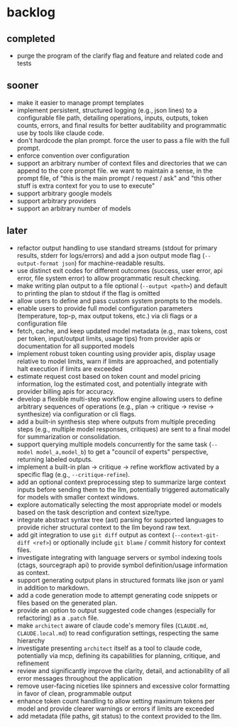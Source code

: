 # backlog

## completed

* purge the program of the clarify flag and feature and related code and tests

## sooner

* make it easier to manage prompt templates
* implement persistent, structured logging (e.g., json lines) to a configurable file path, detailing operations, inputs, outputs, token counts, errors, and final results for better auditability and programmatic use by tools like claude code.
* don't hardcode the plan prompt. force the user to pass a file with the full prompt.
* enforce convention over configuration
* support an arbitrary number of context files and directories that we can append to the core prompt file. we want to maintain a sense, in the prompt file, of "this is the main prompt / request / ask" and "this other stuff is extra context for you to use to execute"
* support arbitrary google models
* support arbitrary providers
* support an arbitrary number of models
## later

* refactor output handling to use standard streams (stdout for primary results, stderr for logs/errors) and add a json output mode flag (`--output-format json`) for machine-readable results.
* use distinct exit codes for different outcomes (success, user error, api error, file system error) to allow programmatic result checking.
* make writing plan output to a file optional (`--output <path>`) and default to printing the plan to stdout if the flag is omitted
* allow users to define and pass custom system prompts to the models.
* enable users to provide full model configuration parameters (temperature, top-p, max output tokens, etc.) via cli flags or a configuration file
* fetch, cache, and keep updated model metadata (e.g., max tokens, cost per token, input/output limits, usage tips) from provider apis or documentation for all supported models
* implement robust token counting using provider apis, display usage relative to model limits, warn if limits are approached, and potentially halt execution if limits are exceeded
* estimate request cost based on token count and model pricing information, log the estimated cost, and potentially integrate with provider billing apis for accuracy.
* develop a flexible multi-step workflow engine allowing users to define arbitrary sequences of operations (e.g., plan -> critique -> revise -> synthesize) via configuration or cli flags.
* add a built-in synthesis step where outputs from multiple preceding steps (e.g., multiple model responses, critiques) are sent to a final model for summarization or consolidation.
* support querying multiple models concurrently for the same task (`--model model_a,model_b`) to get a "council of experts" perspective, returning labeled outputs.
* implement a built-in plan -> critique -> refine workflow activated by a specific flag (e.g., `--critique-refine`).
* add an optional context preprocessing step to summarize large context inputs before sending them to the llm, potentially triggered automatically for models with smaller context windows.
* explore automatically selecting the most appropriate model or models based on the task description and context size/type.
* integrate abstract syntax tree (ast) parsing for supported languages to provide richer structural context to the llm beyond raw text.
* add git integration to use `git diff` output as context (`--context-git-diff <ref>`) or optionally include `git blame` / commit history for context files.
* investigate integrating with language servers or symbol indexing tools (ctags, sourcegraph api) to provide symbol definition/usage information as context.
* support generating output plans in structured formats like json or yaml in addition to markdown.
* add a code generation mode to attempt generating code snippets or files based on the generated plan.
* provide an option to output suggested code changes (especially for refactoring) as a `.patch` file.
* make `architect` aware of claude code's memory files (`CLAUDE.md`, `CLAUDE.local.md`) to read configuration settings, respecting the same hierarchy
* investigate presenting `architect` itself as a tool to claude code, potentially via mcp, defining its capabilities for planning, critique, and refinement
* review and significantly improve the clarity, detail, and actionability of all error messages throughout the application
* remove user-facing niceties like spinners and excessive color formatting in favor of clean, programmable output
* enhance token count handling to allow setting maximum tokens per model and provide clearer warnings or errors if limits are exceeded
* add metadata (file paths, git status) to the context provided to the llm.
